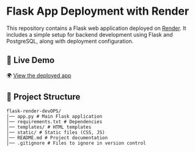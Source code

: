 # Flask App Deployment with Render

This repository contains a Flask web application deployed on [Render](https://render.com/). It includes a simple setup for backend development using Flask and PostgreSQL, along with deployment configuration.

## 🔗 Live Demo
🌍 [View the deployed app](https://flask-render-devops-1.onrender.com/)

## 📂 Project Structure
```plaintext
flask-render-devOPS/
│── app.py # Main Flask application
│── requirements.txt # Dependencies
│── templates/ # HTML templates
│── static/ # Static files (CSS, JS)
│── README.md # Project documentation
│── .gitignore # Files to ignore in version control
